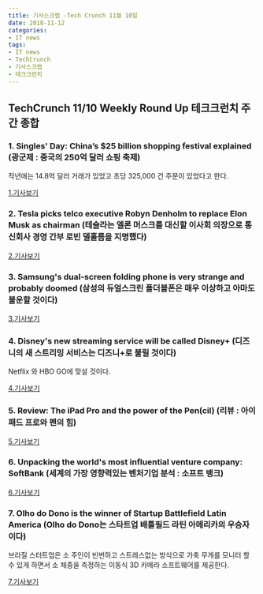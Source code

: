 ```yaml
---
title: 기사스크랩 -Tech Crunch 11월 10일
date: 2018-11-12
categories:
- IT news
tags:
- IT news
- TechCrunch
- 기사스크랩
- 테크크런치
---
```


## TechCrunch 11/10 Weekly Round Up 테크크런치 주간 종합

### 1. Singles' Day: China’s $25 billion shopping festival explained (광군제 : 중국의 250억 달러 쇼핑 축제)

작년에는 14.8억 달러 거래가 있었고 초당 325,000 건 주문이 있었다고 한다.

[1.기사보기](https://techcrunch.com/2018/11/09/alibaba-singles-day-11-festival/?utm_medium=TCnewsletter)



### 2. Tesla picks telco executive Robyn Denholm to replace Elon Musk as chairman (테슬라는 엘론 머스크를 대신할 이사회 의장으로 통신회사 경영 간부 로빈 델홀름을 지명했다)

[2.기사보기](https://techcrunch.com/2018/11/08/robyn-denholm-tesla-chair/?utm_medium=TCnewsletter)

### 3. Samsung's dual-screen folding phone is very strange and probably doomed (삼성의 듀얼스크린 폴더블폰은 매우 이상하고 아마도 불운할 것이다)

[3.기사보기](https://techcrunch.com/2018/11/07/samsungs-dual-screen-folding-phone-is-very-strange-and-probably-doomed/?utm_medium=TCnewsletter)

### 4. Disney's new streaming service will be called Disney+ (디즈니의 새 스트리밍 서비스는 디즈니+로 불릴 것이다)

Netflix 와 HBO GO에 맞설 것이다.

[4.기사보기](https://techcrunch.com/2018/11/08/disneys-new-streaming-service-will-be-called-disney/?utm_source=tctwreshare&sr_share=twitter&utm_medium=TCnewsletter)

### 5. Review: The iPad Pro and the power of the Pen(cil) (리뷰 : 아이패드 프로와 펜의 힘)

[5.기사보기](https://techcrunch.com/2018/11/05/review-ipad-pro-pencil-12-9-inch/?utm_medium=TCnewsletter)

### 6. Unpacking the world's most influential venture company: SoftBank (세계의 가장 영향력있는 벤처기업 분석 : 소프트 뱅크)

[6.기사보기](https://techcrunch.com/2018/11/09/rakuten-has-softbank-in-its-sights/?utm_medium=TCnewsletter)

### 7. Olho do Dono is the winner of Startup Battlefield Latin America (Olho do Dono는 스타트업 배틀필드 라틴 아메리카의 우승자이다)

브라질 스터트업은 소 주인이 빈번하고 스트레스없는 방식으로 가축 무게를 모니터 할 수 있게 하면서 소 체중을 측정하는 이동식 3D 카메라 소프트웨어를 제공한다.

[7.기사보기](https://techcrunch.com/2018/11/08/startup-battlefield-latin-america-olho-do-dono/?utm_medium=TCnewsletter)
